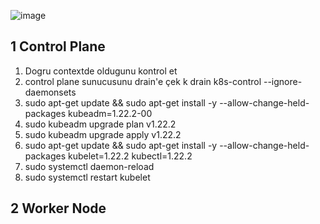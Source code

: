![image](https://user-images.githubusercontent.com/74687192/216829694-02c74c89-076e-40a4-831c-7d28717e29d2.png)

## 1 Control Plane
1) Dogru contextde oldugunu kontrol et
2) control plane sunucusunu drain'e çek k drain k8s-control --ignore-daemonsets
3) sudo apt-get update && sudo apt-get install -y --allow-change-held-packages kubeadm=1.22.2-00
4) sudo kubeadm upgrade plan v1.22.2
5) sudo kubeadm upgrade apply v1.22.2
6) sudo apt-get update && sudo apt-get install -y --allow-change-held-packages kubelet=1.22.2 kubectl=1.22.2
7) sudo systemctl daemon-reload
8) sudo systemctl restart kubelet

## 2 Worker Node
